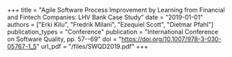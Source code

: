 +++
title = "Agile Software Process Improvement by Learning from Financial and Fintech Companies: LHV Bank Case Study"
date = "2019-01-01"
authors = ["Erki Kilu", "Fredrik Milani", "Ezequiel Scott", "Dietmar Pfahl"]
publication_types = "Conference"
publication = "International Conference on Software Quality, pp. 57--69"
doi = "https://doi.org/10.1007/978-3-030-05767-1_5"
url_pdf = "/files/SWQD2019.pdf"
+++
